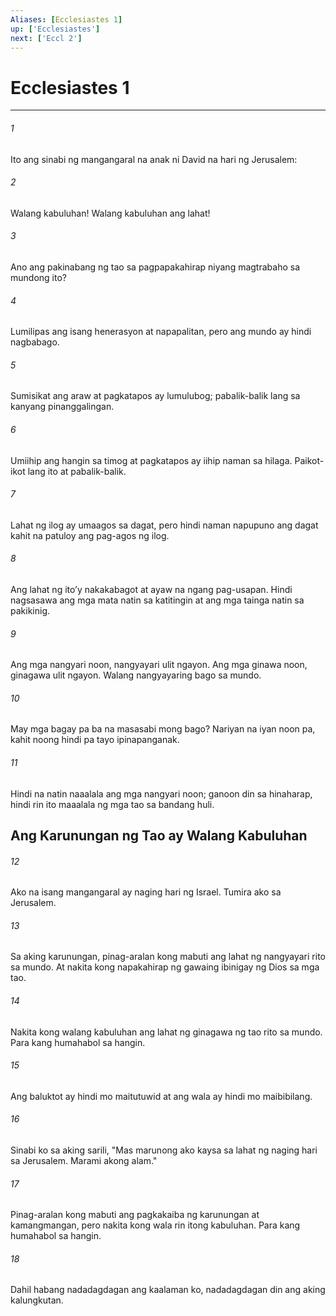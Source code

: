 ```yaml
---
Aliases: [Ecclesiastes 1]
up: ['Ecclesiastes']
next: ['Eccl 2']
---
```

# Ecclesiastes 1

***


###### 1 


Ito ang sinabi ng mangangaral na anak ni David na hari ng Jerusalem: 


###### 2 


Walang kabuluhan! Walang kabuluhan ang lahat! 


###### 3 


Ano ang pakinabang ng tao sa pagpapakahirap niyang magtrabaho sa mundong ito? 


###### 4 


Lumilipas ang isang henerasyon at napapalitan, pero ang mundo ay hindi nagbabago. 


###### 5 


Sumisikat ang araw at pagkatapos ay lumulubog; pabalik-balik lang sa kanyang pinanggalingan. 


###### 6 


Umiihip ang hangin sa timog at pagkatapos ay iihip naman sa hilaga. Paikot-ikot lang ito at pabalik-balik. 


###### 7 


Lahat ng ilog ay umaagos sa dagat, pero hindi naman napupuno ang dagat kahit na patuloy ang pag-agos ng ilog. 


###### 8 


Ang lahat ng itoʼy nakakabagot at ayaw na ngang pag-usapan. Hindi nagsasawa ang mga mata natin sa katitingin at ang mga tainga natin sa pakikinig. 


###### 9 


Ang mga nangyari noon, nangyayari ulit ngayon. Ang mga ginawa noon, ginagawa ulit ngayon. Walang nangyayaring bago sa mundo. 


###### 10 


May mga bagay pa ba na masasabi mong bago? Nariyan na iyan noon pa, kahit noong hindi pa tayo ipinapanganak. 


###### 11 


Hindi na natin naaalala ang mga nangyari noon; ganoon din sa hinaharap, hindi rin ito maaalala ng mga tao sa bandang huli.

## Ang Karunungan ng Tao ay Walang Kabuluhan 


###### 12 


Ako na isang mangangaral ay naging hari ng Israel. Tumira ako sa Jerusalem. 


###### 13 


Sa aking karunungan, pinag-aralan kong mabuti ang lahat ng nangyayari rito sa mundo. At nakita kong napakahirap ng gawaing ibinigay ng Dios sa mga tao. 


###### 14 


Nakita kong walang kabuluhan ang lahat ng ginagawa ng tao rito sa mundo. Para kang humahabol sa hangin. 


###### 15 


Ang baluktot ay hindi mo maitutuwid at ang wala ay hindi mo maibibilang. 


###### 16 


Sinabi ko sa aking sarili, "Mas marunong ako kaysa sa lahat ng naging hari sa Jerusalem. Marami akong alam." 


###### 17 


Pinag-aralan kong mabuti ang pagkakaiba ng karunungan at kamangmangan, pero nakita kong wala rin itong kabuluhan. Para kang humahabol sa hangin. 


###### 18 


Dahil habang nadadagdagan ang kaalaman ko, nadadagdagan din ang aking kalungkutan.
